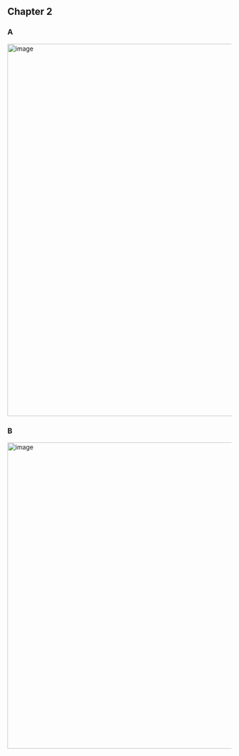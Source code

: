 ## Chapter 2
### A
<img width="835" alt="image" src="https://github.com/gihwan-dev/front_1st_Gihwan_Choi/assets/84307361/59ce87f8-f040-4337-b0ca-7c4b6697e764">

### B
<img width="687" alt="image" src="https://github.com/gihwan-dev/front_1st_Gihwan_Choi/assets/84307361/ff71eb34-7410-4929-b6ad-041cd6f8c974">
